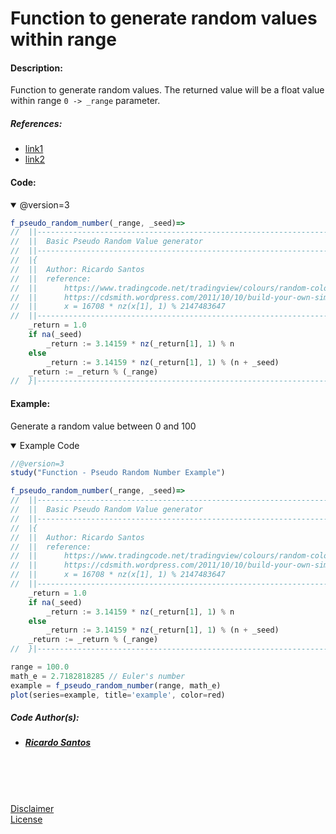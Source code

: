 # Function to generate random values within range

#### Description:

Function to generate random values.
The returned value will be a float value within range `0 -> _range` parameter.

##### References:
* [link1](https://www.tradingcode.net/tradingview/colours/random-colours/ "link1")
* [link2](https://cdsmith.wordpress.com/2011/10/10/build-your-own-simple-random-numbers/ "link2")


#### Code:

<details open>
  <!-- leave a blank line after summary -->
  <summary>@version=3</summary>

```javascript
f_pseudo_random_number(_range, _seed)=>
//  ||-------------------------------------------------------------------------||
//  ||  Basic Pseudo Random Value generator                                    ||
//  ||-------------------------------------------------------------------------||
//  |{
//  ||  Author: Ricardo Santos
//  ||  reference:
//  ||      https://www.tradingcode.net/tradingview/colours/random-colours/
//  ||      https://cdsmith.wordpress.com/2011/10/10/build-your-own-simple-random-numbers/
//  ||      x = 16708 * nz(x[1], 1) % 2147483647
//  ||-------------------------------------------------------------------------||
    _return = 1.0
    if na(_seed)
        _return := 3.14159 * nz(_return[1], 1) % n
    else
        _return := 3.14159 * nz(_return[1], 1) % (n + _seed)
    _return := _return % (_range)
//  }|--------------------------------------------------------------------<•
```
</details>


#### Example:


Generate a random value between 0 and 100 <br/>

<details open>
  <!-- leave a blank line after summary -->
  <summary>Example Code</summary>

<!--  -->
<!-- code goes between the backticks: -->
```javascript
//@version=3
study("Function - Pseudo Random Number Example")

f_pseudo_random_number(_range, _seed)=>
//  ||-------------------------------------------------------------------------||
//  ||  Basic Pseudo Random Value generator                                    ||
//  ||-------------------------------------------------------------------------||
//  |{
//  ||  Author: Ricardo Santos
//  ||  reference:
//  ||      https://www.tradingcode.net/tradingview/colours/random-colours/
//  ||      https://cdsmith.wordpress.com/2011/10/10/build-your-own-simple-random-numbers/
//  ||      x = 16708 * nz(x[1], 1) % 2147483647
//  ||-------------------------------------------------------------------------||
    _return = 1.0
    if na(_seed)
        _return := 3.14159 * nz(_return[1], 1) % n
    else
        _return := 3.14159 * nz(_return[1], 1) % (n + _seed)
    _return := _return % (_range)
//  }|--------------------------------------------------------------------<•

range = 100.0
math_e = 2.7182818285 // Euler's number
example = f_pseudo_random_number(range, math_e)
plot(series=example, title='example', color=red)

```
</details>

##### Code Author(s):
  * ##### [Ricardo Santos](https://www.tradingview.com/u/RicardoSantos/ "@Tradingview.") 

<br/>
<br/>
<br/>

[Disclaimer](/./DISCLAIMER.md "Disclaimer.")<br/>
[License](/./LICENSE "License.")
